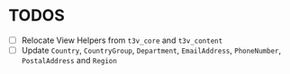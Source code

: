 TODOS
=====

* [ ] Relocate View Helpers from `t3v_core` and `t3v_content`
* [ ] Update `Country`, `CountryGroup`, `Department`, `EmailAddress`,  `PhoneNumber`, `PostalAddress` and `Region`
